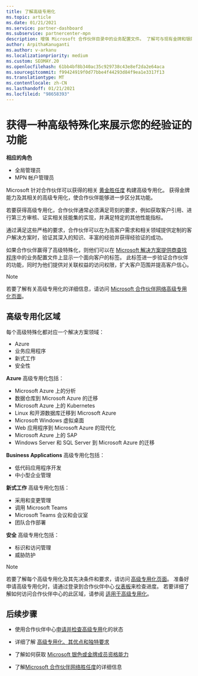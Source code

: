 ```yaml
---
title: 了解高级专用化
ms.topic: article
ms.date: 01/21/2021
ms.service: partner-dashboard
ms.subservice: partnercenter-mpn
description: 增强 Microsoft 合作伙伴目录中的业务配置文件。 了解可与现有金牌和银牌能力一起获得的高级专用化。
author: ArpithaKanuganti
ms.author: v-arkanu
ms.localizationpriority: medium
ms.custom: SEOMAY.20
ms.openlocfilehash: 61bb4bf8b340ac35c929738c43e8ef2da2e64aca
ms.sourcegitcommit: f99424919f0d77bbe4f44293d84f9ea1e3317f13
ms.translationtype: MT
ms.contentlocale: zh-CN
ms.lasthandoff: 01/21/2021
ms.locfileid: "98658393"
---
```

# <a name="earn-an-advanced-specialization-to-showcase-your-validated-capabilities"></a>获得一种高级特殊化来展示您的经验证的功能

**相应的角色**

- 全局管理员
- MPN 帐户管理员

Microsoft 针对合作伙伴可以获得的相关 [黄金胜任度](learn-about-competencies.md) 构建高级专用化。 获得金牌能力及其相关的高级专用化，使合作伙伴能够进一步区分其功能。

若要获得高级专用化，合作伙伴通常必须满足苛刻的要求，例如获取客户引用、进行第三方审核、证实相关技能集的实现，并满足特定的其他性能指标。

通过满足这些严格的要求，合作伙伴可以在为高客户需求和相关领域提供定制的客户解决方案时，验证其深入的知识、丰富的经验并获得经验证的成功。

如果合作伙伴赢得了高级特殊化，则他们可以在 [Microsoft 解决方案提供商查找程序](https://www.microsoft.com/solution-providers/home)中的业务配置文件上显示一个面向客户的标签。 此标签进一步验证合作伙伴的功能，同时为他们提供对关联权益的访问权限，扩大客户范围并提高客户信心。

> [!NOTE]
> 若要了解有关高级专用化的详细信息，请访问 [Microsoft 合作伙伴网络高级专用化页面](https://partner.microsoft.com/membership/advanced-specialization)。

## <a name="advanced-specialization-areas"></a>高级专用化区域

每个高级特殊化都对应一个解决方案领域：

- Azure
- 业务应用程序
- 新式工作
- 安全性

**Azure** 高级专用化包括：

- Microsoft Azure 上的分析
- 数据仓库到 Microsoft Azure 的迁移
- Microsoft Azure 上的 Kubernetes
- Linux 和开源数据库迁移到 Microsoft Azure
- Microsoft Windows 虚拟桌面
- Web 应用程序到 Microsoft Azure 的现代化
- Microsoft Azure 上的 SAP
- Windows Server 和 SQL Server 到 Microsoft Azure 的迁移

**Business Applications** 高级专用化包括：

- 低代码应用程序开发
- 中小型企业管理

**新式工作** 高级专用化包括：

- 采用和变更管理
- 调用 Microsoft Teams
- Microsoft Teams 会议和会议室
- 团队合作部署

**安全** 高级专用化包括：

- 标识和访问管理
- 威胁防护

> [!NOTE]
> 若要了解每个高级专用化及其先决条件和要求，请访问 [高级专用化页面](https://partner.microsoft.com/membership/advanced-specialization)。 准备好申请高级专用化时，请通过登录到合作伙伴中心 [仪表板](https://partner.microsoft.com/dashboard)来检查进度。 若要详细了解如何访问合作伙伴中心的此区域，请参阅 [适用于高级专用化](advanced-specializations-apply.md)。

## <a name="next-steps"></a>后续步骤

- 使用合作伙伴中心[申请并检查高级专用](advanced-specializations-apply.md)化的状态

- 详细了解 [高级专用化、其优点和独特要求](https://partner.microsoft.com/membership/advanced-specialization)

- 了解如何获取 [Microsoft 银色或金牌成员资格能力](learn-about-competencies.md)

- 了解[Microsoft 合作伙伴网络胜任度](https://partner.microsoft.com/membership/competencies)的详细信息